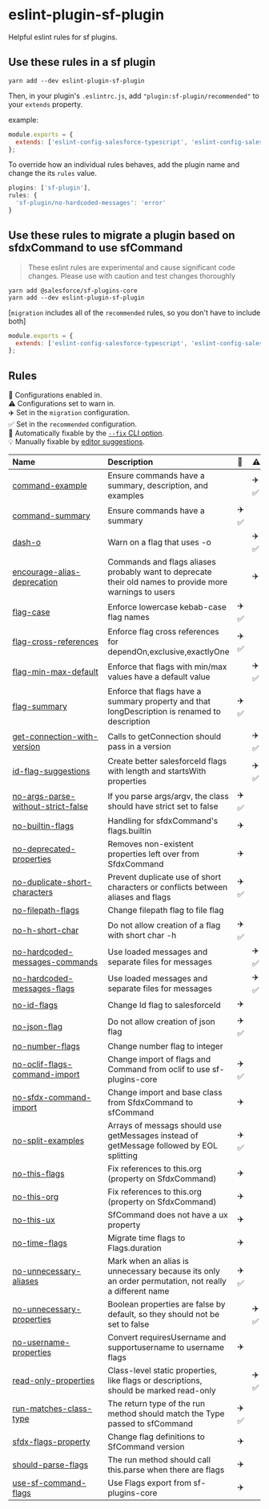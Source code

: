 # eslint-plugin-sf-plugin

Helpful eslint rules for sf plugins.

## Use these rules in a sf plugin

`yarn add --dev eslint-plugin-sf-plugin`

Then, in your plugin's `.eslintrc.js`, add `"plugin:sf-plugin/recommended"` to your `extends` property.

example:

```js
module.exports = {
  extends: ['eslint-config-salesforce-typescript', 'eslint-config-salesforce-license', 'plugin:sf-plugin/recommended'],
};
```

To override how an individual rules behaves, add the plugin name and change the its `rules` value.

```js
plugins: ['sf-plugin'],
rules: {
  'sf-plugin/no-hardcoded-messages': 'error'
}
```

## Use these rules to migrate a plugin based on sfdxCommand to use sfCommand

> These eslint rules are experimental and cause significant code changes. Please use with caution and test changes thoroughly

```shell
yarn add @salesforce/sf-plugins-core
yarn add --dev eslint-plugin-sf-plugin
```

[`migration` includes all of the `recommended` rules, so you don't have to include both]

```js
module.exports = {
  extends: ['eslint-config-salesforce-typescript', 'eslint-config-salesforce-license', 'plugin:sf-plugin/migration'],
};
```

## Rules

<!-- begin auto-generated rules list -->

💼 Configurations enabled in.\
⚠️ Configurations set to warn in.\
✈️ Set in the `migration` configuration.\
✅ Set in the `recommended` configuration.\
🔧 Automatically fixable by the [`--fix` CLI option](https://eslint.org/docs/user-guide/command-line-interface#--fix).\
💡 Manually fixable by [editor suggestions](https://eslint.org/docs/developer-guide/working-with-rules#providing-suggestions).

| Name                                                                                   | Description                                                                                             | 💼   | ⚠️   | 🔧 | 💡 |
| :------------------------------------------------------------------------------------- | :------------------------------------------------------------------------------------------------------ | :--- | :--- | :- | :- |
| [command-example](docs/rules/command-example.md)                                       | Ensure commands have a summary, description, and examples                                               |      | ✈️ ✅ |    |    |
| [command-summary](docs/rules/command-summary.md)                                       | Ensure commands have a summary                                                                          | ✈️ ✅ |      | 🔧 |    |
| [dash-o](docs/rules/dash-o.md)                                                         | Warn on a flag that uses -o                                                                             |      | ✈️ ✅ |    |    |
| [encourage-alias-deprecation](docs/rules/encourage-alias-deprecation.md)               | Commands and flags aliases probably want to deprecate their old names to provide more warnings to users |      | ✈️   | 🔧 | 💡 |
| [flag-case](docs/rules/flag-case.md)                                                   | Enforce lowercase kebab-case flag names                                                                 | ✈️ ✅ |      | 🔧 |    |
| [flag-cross-references](docs/rules/flag-cross-references.md)                           | Enforce flag cross references for dependOn,exclusive,exactlyOne                                         | ✈️ ✅ |      |    |    |
| [flag-min-max-default](docs/rules/flag-min-max-default.md)                             | Enforce that flags with min/max values have a default value                                             |      | ✈️ ✅ |    |    |
| [flag-summary](docs/rules/flag-summary.md)                                             | Enforce that flags have a summary property and that longDescription is renamed to description           | ✈️ ✅ |      | 🔧 |    |
| [get-connection-with-version](docs/rules/get-connection-with-version.md)               | Calls to getConnection should pass in a version                                                         |      | ✈️ ✅ |    |    |
| [id-flag-suggestions](docs/rules/id-flag-suggestions.md)                               | Create better salesforceId flags with length and startsWith properties                                  |      | ✈️ ✅ | 🔧 | 💡 |
| [no-args-parse-without-strict-false](docs/rules/no-args-parse-without-strict-false.md) | If you parse args/argv, the class should have strict set to false                                       | ✈️ ✅ |      | 🔧 |    |
| [no-builtin-flags](docs/rules/no-builtin-flags.md)                                     | Handling for sfdxCommand's flags.builtin                                                                | ✈️   |      | 🔧 |    |
| [no-deprecated-properties](docs/rules/no-deprecated-properties.md)                     | Removes non-existent properties left over from SfdxCommand                                              | ✈️   |      | 🔧 |    |
| [no-duplicate-short-characters](docs/rules/no-duplicate-short-characters.md)           | Prevent duplicate use of short characters or conflicts between aliases and flags                        | ✈️ ✅ |      |    |    |
| [no-filepath-flags](docs/rules/no-filepath-flags.md)                                   | Change filepath flag to file flag                                                                       |      |      | 🔧 |    |
| [no-h-short-char](docs/rules/no-h-short-char.md)                                       | Do not allow creation of a flag with short char -h                                                      | ✈️ ✅ |      |    |    |
| [no-hardcoded-messages-commands](docs/rules/no-hardcoded-messages-commands.md)         | Use loaded messages and separate files for messages                                                     |      | ✈️ ✅ |    |    |
| [no-hardcoded-messages-flags](docs/rules/no-hardcoded-messages-flags.md)               | Use loaded messages and separate files for messages                                                     |      | ✈️ ✅ |    |    |
| [no-id-flags](docs/rules/no-id-flags.md)                                               | Change Id flag to salesforceId                                                                          | ✈️   |      | 🔧 |    |
| [no-json-flag](docs/rules/no-json-flag.md)                                             | Do not allow creation of json flag                                                                      | ✈️ ✅ |      |    |    |
| [no-number-flags](docs/rules/no-number-flags.md)                                       | Change number flag to integer                                                                           |      |      | 🔧 |    |
| [no-oclif-flags-command-import](docs/rules/no-oclif-flags-command-import.md)           | Change import of flags and Command from oclif to use sf-plugins-core                                    | ✈️ ✅ |      | 🔧 |    |
| [no-sfdx-command-import](docs/rules/no-sfdx-command-import.md)                         | Change import and base class from SfdxCommand to sfCommand                                              | ✈️   |      | 🔧 |    |
| [no-split-examples](docs/rules/no-split-examples.md)                                   | Arrays of messags should use getMessages instead of getMessage followed by EOL splitting                | ✈️ ✅ |      | 🔧 |    |
| [no-this-flags](docs/rules/no-this-flags.md)                                           | Fix references to this.org (property on SfdxCommand)                                                    | ✈️   |      | 🔧 | 💡 |
| [no-this-org](docs/rules/no-this-org.md)                                               | Fix references to this.org (property on SfdxCommand)                                                    | ✈️   |      | 🔧 | 💡 |
| [no-this-ux](docs/rules/no-this-ux.md)                                                 | SfCommand does not have a ux property                                                                   | ✈️   |      | 🔧 |    |
| [no-time-flags](docs/rules/no-time-flags.md)                                           | Migrate time flags to Flags.duration                                                                    | ✈️   |      | 🔧 |    |
| [no-unnecessary-aliases](docs/rules/no-unnecessary-aliases.md)                         | Mark when an alias is unnecessary because its only an order permutation, not really a different name    | ✈️ ✅ |      | 🔧 |    |
| [no-unnecessary-properties](docs/rules/no-unnecessary-properties.md)                   | Boolean properties are false by default, so they should not be set to false                             |      | ✈️ ✅ | 🔧 |    |
| [no-username-properties](docs/rules/no-username-properties.md)                         | Convert requiresUsername and supportusername to username flags                                          | ✈️   |      | 🔧 |    |
| [read-only-properties](docs/rules/read-only-properties.md)                             | Class-level static properties, like flags or descriptions, should be marked read-only                   |      | ✈️ ✅ | 🔧 |    |
| [run-matches-class-type](docs/rules/run-matches-class-type.md)                         | The return type of the run method should match the Type passed to sfCommand                             | ✈️ ✅ |      | 🔧 |    |
| [sfdx-flags-property](docs/rules/sfdx-flags-property.md)                               | Change flag definitions to SfCommand version                                                            | ✈️   |      | 🔧 |    |
| [should-parse-flags](docs/rules/should-parse-flags.md)                                 | The run method should call this.parse when there are flags                                              | ✈️   |      | 🔧 |    |
| [use-sf-command-flags](docs/rules/use-sf-command-flags.md)                             | Use Flags export from sf-plugins-core                                                                   | ✈️   |      | 🔧 |    |

<!-- end auto-generated rules list -->
